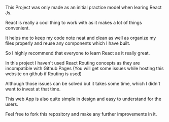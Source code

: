 This Project was only made as an initial practice model when learing React Js.

React is really a cool thing to work with as it makes a lot of things convenient. 

It helps me to keep my code note neat and clean as well as organize my files properly and reuse any components which I have built.

So I highly recommend that everyone to learn React as it really great.

In this project I haven't used React Routing concepts as they are incompatible with Github Pages (You will get some issues while hosting this website on github if Routing is used)

Although those issues can be solved but it takes some time, which I didn't want to invest at that time.

This web App is also quite simple in design and easy to understand for the users.

Feel free to fork this repository and make any further improvements in it.
